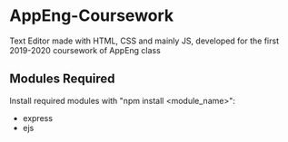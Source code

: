 # AppEng-Coursework

Text Editor made with HTML, CSS and mainly JS, developed for the first 2019-2020 coursework of AppEng class

## Modules Required

Install required modules with "npm install <module_name>":

- express
- ejs